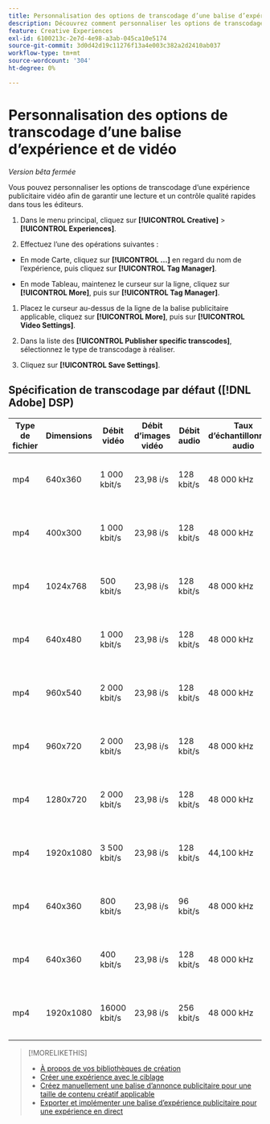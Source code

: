 ```yaml
---
title: Personnalisation des options de transcodage d’une balise d’expérience et de vidéo
description: Découvrez comment personnaliser les options de transcodage d’une balise publicitaire vidéo.
feature: Creative Experiences
exl-id: 6100213c-2e7d-4e98-a3ab-045ca10e5174
source-git-commit: 3d0d42d19c11276f13a4e003c382a2d2410ab037
workflow-type: tm+mt
source-wordcount: '304'
ht-degree: 0%

---
```


# Personnalisation des options de transcodage d’une balise d’expérience et de vidéo

*Version bêta fermée*

Vous pouvez personnaliser les options de transcodage d’une expérience publicitaire vidéo afin de garantir une lecture et un contrôle qualité rapides dans tous les éditeurs.

1. Dans le menu principal, cliquez sur **[!UICONTROL Creative]** > **[!UICONTROL Experiences]**.

1. Effectuez l’une des opérations suivantes :

* En mode Carte, cliquez sur **[!UICONTROL ...]** en regard du nom de l’expérience, puis cliquez sur **[!UICONTROL Tag Manager]**.

* En mode Tableau, maintenez le curseur sur la ligne, cliquez sur **[!UICONTROL More]**, puis sur **[!UICONTROL Tag Manager]**.

1. Placez le curseur au-dessus de la ligne de la balise publicitaire applicable, cliquez sur **[!UICONTROL More]**, puis sur **[!UICONTROL Video Settings]**.

1. Dans la liste des **[!UICONTROL Publisher specific transcodes]**, sélectionnez le type de transcodage à réaliser.

1. Cliquez sur **[!UICONTROL Save Settings]**.

## Spécification de transcodage par défaut ([!DNL Adobe] DSP)

| Type de fichier | Dimensions | Débit vidéo | Débit d’images vidéo | Débit audio | Taux d’échantillonnage audio | Niveau audio |
|---|---|---|---|---|---|---|
| mp4 | 640x360 | 1 000 kbit/s | 23,98 i/s | 128 kbit/s | 48 000 kHz | 24 LKFS (+/- 2,0 dB) |
| mp4 | 400x300 | 1 000 kbit/s | 23,98 i/s | 128 kbit/s | 48 000 kHz | 24 LKFS (+/- 2,0 dB) |
| mp4 | 1024x768 | 500 kbit/s | 23,98 i/s | 128 kbit/s | 48 000 kHz | 24 LKFS (+/- 2,0 dB) |
| mp4 | 640x480 | 1 000 kbit/s | 23,98 i/s | 128 kbit/s | 48 000 kHz | 24 LKFS (+/- 2,0 dB) |
| mp4 | 960x540 | 2 000 kbit/s | 23,98 i/s | 128 kbit/s | 48 000 kHz | 24 LKFS (+/- 2,0 dB) |
| mp4 | 960x720 | 2 000 kbit/s | 23,98 i/s | 128 kbit/s | 48 000 kHz | 24 LKFS (+/- 2,0 dB) |
| mp4 | 1280x720 | 2 000 kbit/s | 23,98 i/s | 128 kbit/s | 48 000 kHz | 24 LKFS (+/- 2,0 dB) |
| mp4 | 1920x1080 | 3 500 kbit/s | 23,98 i/s | 128 kbit/s | 44,100 kHz | 24 LKFS (+/- 2,0 dB) |
| mp4 | 640x360 | 800 kbit/s | 23,98 i/s | 96 kbit/s | 48 000 kHz | 24 LKFS (+/- 2,0 dB) |
| mp4 | 640x360 | 400 kbit/s | 23,98 i/s | 128 kbit/s | 48 000 kHz | 24 LKFS (+/- 2,0 dB) |
| mp4 | 1920x1080 | 16000 kbit/s | 23,98 i/s | 256 kbit/s | 48 000 kHz | 24 LKFS (+/- 2,0 dB) |

>[!MORELIKETHIS]
>
>* [À propos de vos bibliothèques de création](/help/creative/creative-libraries/creative-libraries-about.md)
>* [Créer une expérience avec le ciblage](/help/creative/experiences/experience-create-targeting.md)
>* [Créez manuellement une balise d’annonce publicitaire pour une taille de contenu créatif applicable](experience-tag-create-manually.md)
>* [Exporter et implémenter une balise d’expérience publicitaire pour une expérience en direct](experience-tag-export.md)
